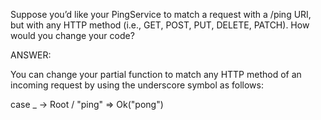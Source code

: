 Suppose you’d like your PingService to match a request with a /ping URI, 
but with any HTTP method (i.e., GET, POST, PUT, DELETE, PATCH). How would you change your code?


ANSWER:

You can change your partial function to match any HTTP method of an incoming request by using the underscore symbol as follows:

case _ -> Root / "ping" => Ok("pong")
